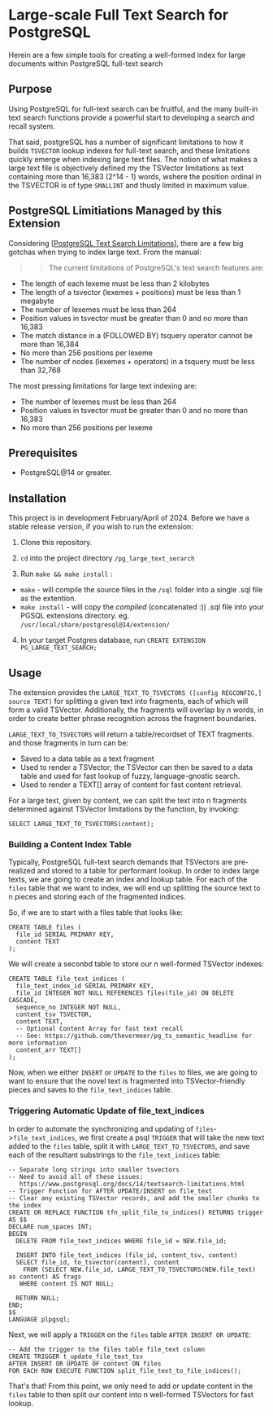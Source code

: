 # Large-scale Full Text Search for PostgreSQL
Herein are a few simple tools for creating a well-formed index for large documents within PostgreSQL full-text search

## Purpose
Using PostgreSQL for full-text search can be fruitful, and the many built-in text search functions provide a powerful start to developing a search and recall system.

That said, postgreSQL has a number of significant limitations to how it builds `TSVECTOR` lookup indexes for full-text search, and these limitations quickly emerge when indexing large text files. The notion of what makes a large text file is objectively defined my the TSVector limitations as text containing more than 16,383 (2^14 - 1) words, wshere the position ordinal in the TSVECTOR is of type `SMALLINT` and thusly limited in maximum value.

## PostgreSQL Limitiations Managed by this Extension
Considering [[PostgreSQL Text Search Limitations](https://www.postgresql.org/docs/14/textsearch-limitations.html)], there are a few big gotchas when trying to index large text. From the manual: 
>> The current limitations of PostgreSQL's text search features are:
   - The length of each lexeme must be less than 2 kilobytes
   - The length of a tsvector (lexemes + positions) must be less than 1 megabyte
   - The number of lexemes must be less than 264
   - Position values in tsvector must be greater than 0 and no more than 16,383
   - The match distance in a <N> (FOLLOWED BY) tsquery operator cannot be more than 16,384
   - No more than 256 positions per lexeme
   - The number of nodes (lexemes + operators) in a tsquery must be less than 32,768

The most pressing limitations for large text indexing are:
   - The number of lexemes must be less than 264
   - Position values in tsvector must be greater than 0 and no more than 16,383
   - No more than 256 positions per lexeme

## Prerequisites
- PostgreSQL@14 or greater.

## Installation
This project is in development February/April of 2024. Before we have a stable release version, if you wish to run the extension:

1) Clone this repository.

2) `cd` into the project directory `/pg_large_text_serarch`

3) Run `make && make install` :
- `make` - will compile the source files in the `/sql` folder into a single .sql file as the extention.
- `make install` - will copy the _compiled_ (concatenated :)) .sql file into your PGSQL extensions directory. eg. `/usr/local/share/postgresql@14/extension/`

4) In your target Postgres database, run `CREATE EXTENSION PG_LARGE_TEXT_SEARCH;`

## Usage
The extension provides the `LARGE_TEXT_TO_TSVECTORS ([config REGCONFIG,] source TEXT)` for splitting a given text into fragments, each of which will form a valid TSVector. Additionally, the fragments will overlap by n words, in order to create better phrase recognition across the fragment boundaries.

`LARGE_TEXT_TO_TSVECTORS` will return a table/recordset of TEXT fragments. and those fragments in turn can be:
- Saved to a data table as a text fragment
- Used to render a TSVector; the TSVector can then be saved to a data table and used for fast lookup of fuzzy, language-gnostic search.
- Used to render a TEXT[] array of content for fast content retrieval.

For a large text, given by content, we can split the text into n fragments determined against TSVector limitations by the function, by invoking:
```
SELECT LARGE_TEXT_TO_TSVECTORS(content);
```
### Building a Content Index Table
Typically, PostgreSQL full-text search demands that TSVectors are pre-realized and stored to a table for performant lookup. In order to index large texts, we are going to create an index and lookup table. For each of the `files` table that we want to index, we will end up splitting the source text to n pieces and storing each of the fragmented indices.

So, if we are to start with a files table that looks like:
```
CREATE TABLE files (
  file_id SERIAL PRIMARY KEY,
  content TEXT
);
```

We will create a seconbd table to store our n well-formed TSVector indexes:
```
CREATE TABLE file_text_indices (
  file_text_index_id SERIAL PRIMARY KEY,
  file_id INTEGER NOT NULL REFERENCES files(file_id) ON DELETE CASCADE,
  sequence_no INTEGER NOT NULL,
  content_tsv TSVECTOR,
  content TEXT,
  -- Optional Content Array for fast text recall
  -- See: https://github.com/thevermeer/pg_ts_semantic_headline for more information
  content_arr TEXT[]
);
```
Now, when we either `INSERT` or `UPDATE` to the `files` to files, we are going to want to ensure that the novel text is fragmented into TSVector-friendly pieces and saves to the `file_text_indices` table.

### Triggering Automatic Update of file_text_indices
In order to automate the synchronizing and updating of `files`->`file_text_indices`, we first create a psql `TRIGGER` that will take the new text added to the `files` table, split it with `LARGE_TEXT_TO_TSVECTORS`, and save each of the resultant substrings to the `file_text_indices` table:
```
-- Separate long strings into smaller tsvectors
-- Need to avoid all of these issues: 
   https://www.postgresql.org/docs/14/textsearch-limitations.html
-- Trigger Function for AFTER UPDATE/INSERT on file_text
-- Clear any existing TSVector records, and add the smaller chunks to the index
CREATE OR REPLACE FUNCTION tfn_split_file_to_indices() RETURNS trigger
AS $$
DECLARE num_spaces INT;
BEGIN
  DELETE FROM file_text_indices WHERE file_id = NEW.file_id;

  INSERT INTO file_text_indices (file_id, content_tsv, content)
  SELECT file_id, to_tsvector(content), content
    FROM (SELECT NEW.file_id, LARGE_TEXT_TO_TSVECTORS(NEW.file_text) as content) AS frags
   WHERE content IS NOT NULL;

  RETURN NULL;
END;
$$
LANGUAGE plpgsql;
```

Next, we will apply a `TRIGGER` on the `files` table `AFTER INSERT OR UPDATE`: 
```
-- Add the trigger to the files table file_text column
CREATE TRIGGER t_update_file_text_tsv
AFTER INSERT OR UPDATE OF content ON files
FOR EACH ROW EXECUTE FUNCTION split_file_text_to_file_indices();
```

That's that! From this point, we only need to add or update content in the `files` table to then split our content into n well-formed TSVectors for fast lookup.
